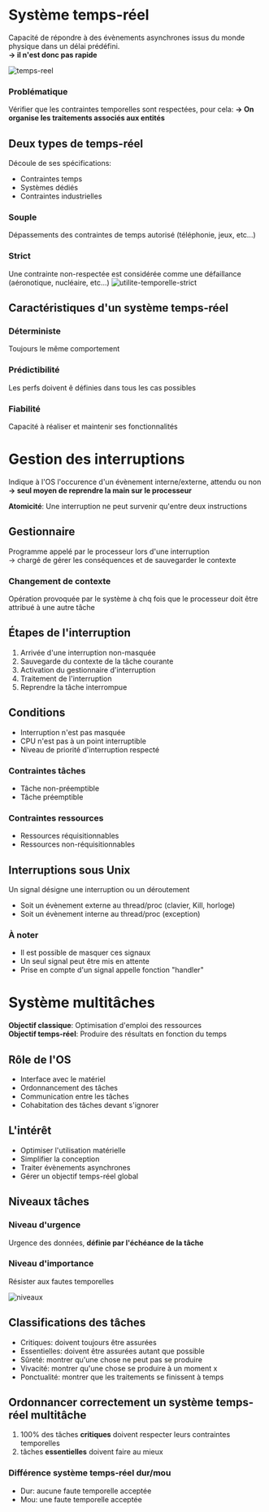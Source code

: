# Système temps-réel

Capacité de répondre à des évènements asynchrones issus du monde physique dans un délai prédéfini.    
**→ il n'est donc pas rapide**

![temps-reel](https://user-images.githubusercontent.com/19282069/140654969-70539a4d-1c52-484e-89e2-25e6e63d7441.png)

### Problématique
Vérifier que les contraintes temporelles sont respectées, pour cela:
**→ On organise les traitements associés aux entités**

## Deux types de temps-réel
Découle de ses spécifications:
- Contraintes temps
- Systèmes dédiés
- Contraintes industrielles
### Souple
Dépassements des contraintes de temps autorisé (téléphonie, jeux, etc...)
### Strict 
Une contrainte non-respectée est considérée comme une défaillance (aéronotique, nucléaire, etc...)
![utilite-temporelle-strict](https://user-images.githubusercontent.com/19282069/140654655-a262eeca-b11c-4886-b5da-df28c95c3e89.png)

## Caractéristiques d'un système temps-réel
### Déterministe
Toujours le même comportement
### Prédictibilité
Les perfs doivent ê définies dans tous les cas possibles
### Fiabilité 
Capacité à réaliser et maintenir ses fonctionnalités

# Gestion des interruptions
Indique à l'OS l'occurence d'un évènement interne/externe, attendu ou non      
**→ seul moyen de reprendre la main sur le processeur**

**Atomicité**: Une interruption ne peut survenir qu'entre deux instructions

## Gestionnaire
Programme appelé par le processeur lors d'une interruption     
→ chargé de gérer les conséquences et de sauvegarder le contexte

### Changement de contexte
Opération provoquée par le système à chq fois que le processeur doit être attribué à une autre tâche

## Étapes de l'interruption
1. Arrivée d'une interruption non-masquée
2. Sauvegarde du contexte de la tâche courante
3. Activation du gestionnaire d'interruption
4. Traitement de l'interruption
5. Reprendre la tâche interrompue

## Conditions
- Interruption n'est pas masquée
- CPU n'est pas à un point interruptible
- Niveau de priorité d'interruption respecté
### Contraintes tâches
- Tâche non-préemptible
- Tâche préemptible
### Contraintes ressources
- Ressources réquisitionnables
- Ressources non-réquisitionnables

## Interruptions sous Unix
Un signal désigne une interruption ou un déroutement    
- Soit un évènement externe au thread/proc (clavier, Kill, horloge)
- Soit un évènement interne au thread/proc (exception)

### À noter
- Il est possible de masquer ces signaux
- Un seul signal peut être mis en attente
- Prise en compte d'un signal appelle fonction "handler"

# Système multitâches
**Objectif classique**: Optimisation d'emploi des ressources       
**Objectif temps-réel**: Produire des résultats en fonction du temps

## Rôle de l'OS
- Interface avec le matériel 
- Ordonnancement des tâches
- Communication entre les tâches
- Cohabitation des tâches devant s'ignorer

## L'intérêt
- Optimiser l'utilisation matérielle
- Simplifier la conception
- Traiter évènements asynchrones
- Gérer un objectif temps-réel global  

## Niveaux tâches
### Niveau d'urgence
Urgence des données, **définie par l'échéance de la tâche**
### Niveau d'importance
Résister aux fautes temporelles 

![niveaux](https://user-images.githubusercontent.com/19282069/140656822-8eac247c-9a68-4e43-806d-00626fbf4738.png)

## Classifications des tâches
- Critiques: doivent toujours être assurées
- Essentielles: doivent être assurées autant que possible
- Sûreté: montrer qu'une chose ne peut pas se produire
- Vivacité: montrer qu'une chose se produire à un moment x
- Ponctualité: montrer que les traitements se finissent à temps

## Ordonnancer correctement un système temps-réel multitâche
1. 100% des tâches **critiques** doivent respecter leurs contraintes temporelles
2. tâches **essentielles** doivent faire au mieux
### Différence système temps-réel dur/mou
- Dur: aucune faute temporelle acceptée
- Mou: une faute temporelle acceptée